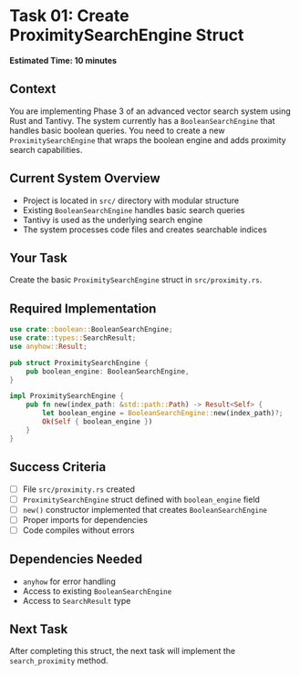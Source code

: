 # Task 01: Create ProximitySearchEngine Struct

**Estimated Time: 10 minutes**

## Context
You are implementing Phase 3 of an advanced vector search system using Rust and Tantivy. The system currently has a `BooleanSearchEngine` that handles basic boolean queries. You need to create a new `ProximitySearchEngine` that wraps the boolean engine and adds proximity search capabilities.

## Current System Overview
- Project is located in `src/` directory with modular structure
- Existing `BooleanSearchEngine` handles basic search queries 
- Tantivy is used as the underlying search engine
- The system processes code files and creates searchable indices

## Your Task
Create the basic `ProximitySearchEngine` struct in `src/proximity.rs`.

## Required Implementation

```rust
use crate::boolean::BooleanSearchEngine;
use crate::types::SearchResult;
use anyhow::Result;

pub struct ProximitySearchEngine {
    pub boolean_engine: BooleanSearchEngine,
}

impl ProximitySearchEngine {
    pub fn new(index_path: &std::path::Path) -> Result<Self> {
        let boolean_engine = BooleanSearchEngine::new(index_path)?;
        Ok(Self { boolean_engine })
    }
}
```

## Success Criteria
- [ ] File `src/proximity.rs` created
- [ ] `ProximitySearchEngine` struct defined with `boolean_engine` field
- [ ] `new()` constructor implemented that creates `BooleanSearchEngine`
- [ ] Proper imports for dependencies
- [ ] Code compiles without errors

## Dependencies Needed
- `anyhow` for error handling
- Access to existing `BooleanSearchEngine` 
- Access to `SearchResult` type

## Next Task
After completing this struct, the next task will implement the `search_proximity` method.